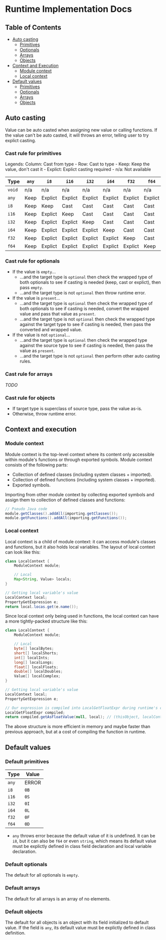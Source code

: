 # Runtime Implementation Docs
## Table of Contents
- [Auto casting](#auto-casting)
    + [Primitives](#cast-rule-for-primitives)
    + [Optionals](#cast-rule-for-optionals)
    + [Arrays](#cast-rule-for-arrays)
    + [Objects](#cast-rule-for-objects)
- [Context and Execution](#context-and-execution)
    + [Module context](#module-context)
    + [Local context](#local-context)
- [Default values](#default-values)
    + [Primitives](#default-primitives)
    + [Optionals](#default-optionals)
    + [Arrays](#default-arrays)
    + [Objects](#default-objects)

## Auto casting
Value can be auto casted when assigning new value or calling functions. If the value can't be auto casted, it will throws
an error, telling user to try explict casting.

### Cast rule for primitives
Legends: Column: Cast from type - Row: Cast to type - Keep: Keep the value, don't cast it - Explict: Explict casting required - n/a: Not available

| Type   | `any`  |  `i8`  | `i16`  | `i32`  | `i64`  | `f32`  | `f64`  |
|--------|--------|--------|--------|--------|--------|--------|--------|
| `void` |  n/a   |  n/a   |  n/a   |  n/a   |  n/a   |  n/a   |  n/a   |
| `any`  |  Keep  | Explict| Explict| Explict| Explict| Explict| Explict|
|  `i8`  |  Keep  |  Keep  |  Cast  |  Cast  |  Cast  |  Cast  |  Cast  |
| `i16`  |  Keep  | Explict|  Keep  |  Cast  |  Cast  |  Cast  |  Cast  |
| `i32`  |  Keep  | Explict| Explict|  Keep  |  Cast  |  Cast  |  Cast  |
| `i64`  |  Keep  | Explict| Explict| Explict|  Keep  |  Cast  |  Cast  |
| `f32`  |  Keep  | Explict| Explict| Explict| Explict|  Keep  |  Cast  |
| `f64`  |  Keep  | Explict| Explict| Explict| Explict| Explict|  Keep  |

### Cast rule for optionals
- If the value is `empty`...
    + ...and the target type is `optional` then check the wrapped type of both optionals to see if casting is needed (keep, cast or explict), then pass `empty`.
    + ...and the target type is not `optional` then throw runtime error.
- If the value is `present`...
    + ...and the target type is `optional` then check the wrapped type of both optionals to see if casting is needed, convert the wrapped value and pass that value as `present`.
    + ...and the target type is not `optional` then check the wrapped type against the target type to see if casting is needed, then pass the converted and wrapped value.
- If the value is not `optional`...
    + ...and the target type is `optional` then check the wrapped type against the source type to see if casting is needed, then pass the value as `present`.
    + ...and the target type is not `optional` then perform other auto casting rules.

### Cast rule for arrays
_TODO_

### Cast rule for objects
- If target type is superclass of source type, pass the value as-is.
- Otherwise, throw runtime error.

## Context and execution
### Module context
Module context is the top-level context where its content only accessible within module's functions or through exported symbols. Module context consists of the following parts:
- Collection of defined classes (including system classes + imported).
- Collection of defined functions (including system classes + imported).
- Exported symbols.

Importing from other module context by collecting exported symbols and assign them to collection of defined classes and functions:

```java
// Pseudo Java code
module.getClasses().addAll(importing.getClasses());
module.getFunctions().addAll(importing.getFunctions());
```

### Local context
Local context is a child of module context: it can access module's classes and functions, but it also holds local variables. The layout of local context can look like this:

```java
class LocalContext {
    ModuleContext module;

    // Local
    Map<String, Value> locals;
}

// Getting local variable's value
LocalContext local;
PropertyGetExpression e;
return local.locas.get(e.name());
```

Since local context only being used in functions, the local context can have a more tightly-packed structure like this:

```java
class LocalContext {
    ModuleContext module;

    // Local
    byte[] localBytes;
    short[] localShorts;
    int[] localInts;
    long[] localLongs;
    float[] localFloats;
    double[] localDoubles;
    Value[] localComplex;
}

// Getting local variable's value
LocalContext local;
PropertyGetExpression e;

// Our expression is compiled into LocalGetFloatExpr during runtime's compile phase
LocalGetFloatExpr compiled;
return compiled.getAsFloatValue(null, local); // (thisObject, localContext) => Value
```

The above structure is more efficient in memory and maybe faster than previous approach, but at a cost of compiling the function in runtime.

## Default values
### Default primitives
|  Type | Value |
|-------|-------|
| `any` | ERROR |
| `i8`  | `0B`  |
| `i16` | `0S`  |
| `i32` | `0I`  |
| `i64` | `0L`  |
| `f32` | `0F`  |
| `f64` | `0D`  |

- `any` throws error because the default value of it is undefined. It can be `i8`, but it can also be `f64` or even `string`, which means its default value must be explictly defined in class field 
declaration and local variable declaration.

### Default optionals
The default for all optionals is `empty`.

### Default arrays
The default for all arrays is an array of no elements.

### Default objects
The default for all objects is an object with its field initialized to default value. If the field is `any`, its default value must be explictly defined in class definition.